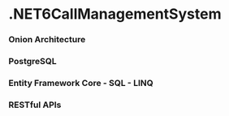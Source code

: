 # .NET6CallManagementSystem
### Onion Architecture
### PostgreSQL
### Entity Framework Core - SQL - LINQ
### RESTful APIs

